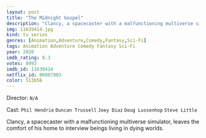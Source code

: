```yaml
---
layout: post
title: "The Midnight Gospel"
description: "Clancy, a spacecaster with a malfunctioning multiverse simulator, leaves the comfort of his home to interview beings living in dying worlds..."
img: 11639414.jpg
kind: tv series
genres: [Animation,Adventure,Comedy,Fantasy,Sci-Fi]
tags: Animation Adventure Comedy Fantasy Sci-Fi 
year: 2020
imdb_rating: 8.3
votes: 8993
imdb_id: 11639414
netflix_id: 80987903
color: 513b56
---
```

Director: `N/A`  

Cast: `Phil Hendrie` `Duncan Trussell` `Joey Diaz` `Doug Lussenhop` `Steve Little` 

Clancy, a spacecaster with a malfunctioning multiverse simulator, leaves the comfort of his home to interview beings living in dying worlds.